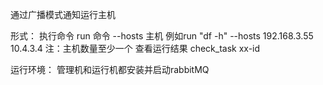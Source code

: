 
通过广播模式通知运行主机

形式：
    执行命令
        run 命令 --hosts 主机
        例如run "df -h" --hosts 192.168.3.55 10.4.3.4
        注：主机数量至少一个
    查看运行结果
        check_task xx-id


运行环境：
    管理机和运行机都安装并启动rabbitMQ